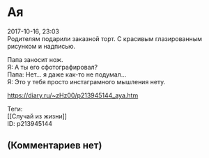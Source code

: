 Ая
==

  
2017-10-16, 23:03  
 Родителям подарили заказной торт. С красивым глазированным рисунком и надписью.   
   
 Папа заносит нож.   
 Я: А ты его сфотографировал?   
 Папа: Нет... я даже как-то не подумал...   
 Я: Это у тебя просто инстаграмного мышления нету.   
  
<https://diary.ru/~zHz00/p213945144_aya.htm>  
  
Теги:  
[[Случай из жизни]]  
ID: p213945144  


(Комментариев нет)
------------------